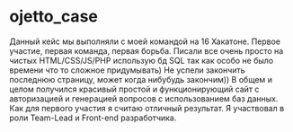 # ojetto_case
Данный кейс мы выполняли с моей командой на 16 Хакатоне. Первое участие, первая команда, первая борьба.
Писали все очень просто на чистых HTML/CSS/JS/PHP использую бд SQL так как особо не было времени что то сложное придумывать)
Не успели закончить последнюю страницу, может когда нибубудь закончим))
В общем и целом получился красивый простой и функционирующий сайт с авторизацией и генерацией вопросов с использованием баз данных. Как для первого участия я считаю отличный результат. Я участвовал в роли Team-Lead и Front-end разработчика.
